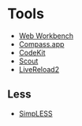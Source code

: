 Tools
=====

* [Web Workbench](http://www.mindscapehq.com/products/web-workbench "Web Workbench - Sass, Less and CoffeeScript in Visual Studio")
* [Compass.app](http://compass.handlino.com/ "Compass.app: compile Sass/Compass easily without resorting to command line interface")
* [CodeKit](http://incident57.com/codekit/ "CodeKit — THE Mac App For Web Developers")
* [Scout](http://mhs.github.com/scout-app/ "Scout - Compass and Sass without all the hassle")
* [LiveReload2](http://livereload.com/ "LiveReload")


Less
----

* [SimpLESS](http://wearekiss.com/simpless)